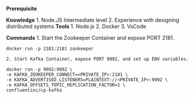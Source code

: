 **Prerequisite**

**Knowledge**
    1. Node.JS Intermediate level
    2. Experience with designing distributed systems
**Tools**
    1. Node.js
    2. Docker
    3. VsCode

**Commands**
    1. Start the Zookeeper Container and expose PORT 2181.

    docker run -p 2181:2181 zookeeper

    2. Start Kafka Container, expose PORT 9092, and set up ENV variables.

    docker run -p 9092:9092 \
    -e KAFKA_ZOOKEEPER_CONNECT=<PRIVATE_IP>:2181 \
    -e KAFKA_ADVERTISED_LISTENERS=PLAINTEXT://<PRIVATE_IP>:9092 \
    -e KAFKA_OFFSETS_TOPIC_REPLICATION_FACTOR=1 \
    confluentinc/cp-kafka
